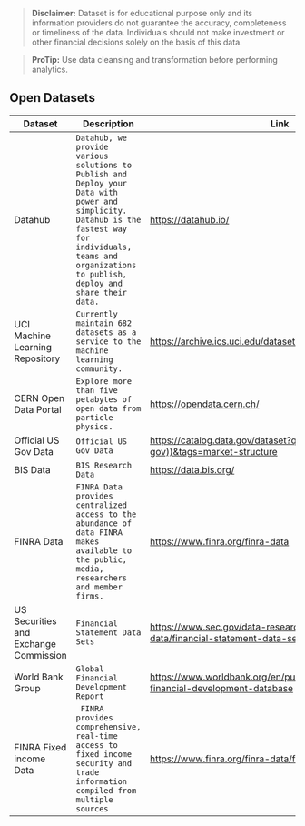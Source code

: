 
> **Disclaimer:** Dataset is for educational purpose only and its information providers do not guarantee the accuracy, completeness or timeliness of the data. Individuals should not make investment or other financial decisions solely on the basis of this data. 


> **ProTip:** Use data cleansing and transformation before performing analytics.


## Open Datasets


|Dataset                |Description                          |Link                         |
|----------------|-------------------------------|-----------------------------|
|Datahub|`Datahub, we provide various solutions to Publish and Deploy your Data with power and simplicity. Datahub is the fastest way for individuals, teams and organizations to publish, deploy and share their data.`            |https://datahub.io/           |
|UCI Machine Learning Repository          |`Currently maintain 682 datasets as a service to the machine learning community.`            |https://archive.ics.uci.edu/datasets/            |
|CERN Open Data Portal          |`Explore more than five petabytes of open data from particle physics.`|https://opendata.cern.ch/|
|Official US Gov Data  |`Official US Gov Data`  |https://catalog.data.gov/dataset?q=organization:((sec-gov))&tags=market-structure  |
|BIS Data | `BIS Research Data ` | https://data.bis.org/ |
|FINRA Data | `FINRA Data provides centralized access to the abundance of data FINRA makes available to the public, media, researchers and member firms.` | https://www.finra.org/finra-data |
|US Securities and Exchange Commission | `Financial Statement Data Sets` | https://www.sec.gov/data-research/sec-markets-data/financial-statement-data-sets |
|World Bank Group  | `Global Financial Development Report` | https://www.worldbank.org/en/publication/gfdr/data/global-financial-development-database |
|FINRA Fixed income Data |` FINRA provides comprehensive, real-time access to fixed income security and trade information compiled from multiple sources` | https://www.finra.org/finra-data/fixed-income|


